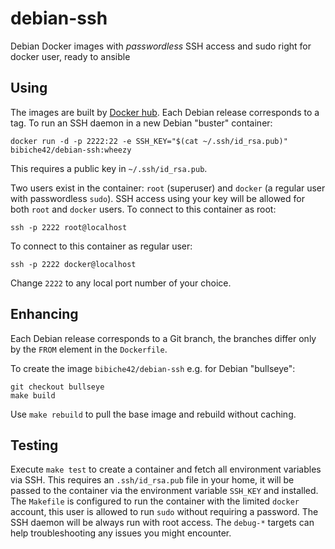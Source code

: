 debian-ssh
==========

Debian Docker images with *passwordless* SSH access and sudo right for docker user, ready to ansible

Using
-----

The images are built by [Docker hub](https://hub.docker.com/r/bibiche42/debian-ssh).
Each Debian release corresponds to a tag.  To run an SSH daemon in a new Debian "buster"
container:

    docker run -d -p 2222:22 -e SSH_KEY="$(cat ~/.ssh/id_rsa.pub)" bibiche42/debian-ssh:wheezy

This requires a public key in `~/.ssh/id_rsa.pub`.

Two users exist in the container: `root` (superuser) and `docker` (a regular user
with passwordless `sudo`). SSH access using your key will be allowed for both
`root` and `docker` users.
To connect to this container as root:

    ssh -p 2222 root@localhost

To connect to this container as regular user:

    ssh -p 2222 docker@localhost

Change `2222` to any local port number of your choice.


Enhancing
---------

Each Debian release corresponds to a Git branch, the branches differ only by
the `FROM` element in the `Dockerfile`.

To create the image `bibiche42/debian-ssh` e.g. for Debian "bullseye":

    git checkout bullseye
    make build

Use `make rebuild` to pull the base image and rebuild without caching.


Testing
-------

Execute `make test` to create a container and fetch all environment variables
via SSH.  This requires an `.ssh/id_rsa.pub` file in your home, it will be
passed to the container via the environment variable `SSH_KEY` and installed.
The `Makefile` is configured to run the container with the limited `docker`
account, this user is allowed to run `sudo` without requiring a password.
The SSH daemon will be always run with root access.  The `debug-*` targets
can help troubleshooting any issues you might encounter.
